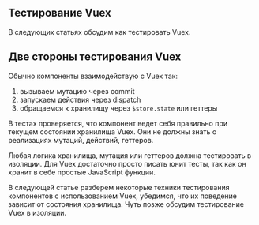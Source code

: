 ## Тестирование Vuex

В следующих статьях обсудим как тестировать Vuex. 

## Две стороны тестирования Vuex

Обычно компоненты взаимодействую с Vuex так:

1. вызываем мутацию через commit
2. запускаем действия через dispatch
3. обращаемся к хранилищу через `$store.state` или геттеры

В тестах проверяется, что компонент ведет себя правильно при текущем состоянии хранилища Vuex. Они не должны знать о реализациях мутаций, действий, геттеров.

Любая логика хранилища, мутация или геттеров должна тестировать в изоляции. Для Vuex достаточно просто писать юнит тесты, так как он хранит в себе простые JavaScript функции.

В следующей статье разберем некоторые техники тестирования компонентов с использованием Vuex, убедимся, что их поведение зависит от состояния хранилища. Чуть позже обсудим тестирование Vuex в изоляции.
